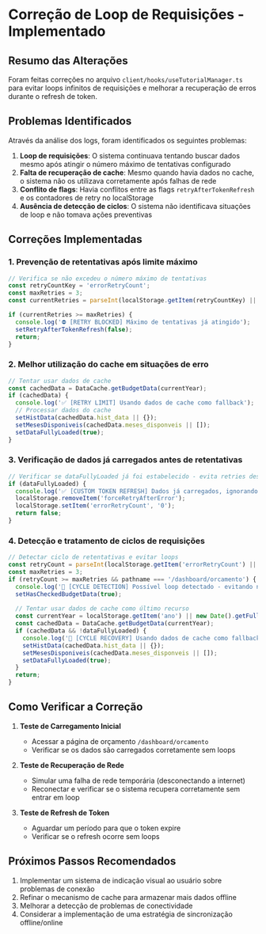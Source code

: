 # Correção de Loop de Requisições - Implementado

## Resumo das Alterações

Foram feitas correções no arquivo `client/hooks/useTutorialManager.ts` para evitar loops infinitos de requisições e melhorar a recuperação de erros durante o refresh de token.

## Problemas Identificados

Através da análise dos logs, foram identificados os seguintes problemas:

1. **Loop de requisições**: O sistema continuava tentando buscar dados mesmo após atingir o número máximo de tentativas configurado
2. **Falta de recuperação de cache**: Mesmo quando havia dados no cache, o sistema não os utilizava corretamente após falhas de rede
3. **Conflito de flags**: Havia conflitos entre as flags `retryAfterTokenRefresh` e os contadores de retry no localStorage
4. **Ausência de detecção de ciclos**: O sistema não identificava situações de loop e não tomava ações preventivas

## Correções Implementadas

### 1. Prevenção de retentativas após limite máximo

```typescript
// Verifica se não excedeu o número máximo de tentativas
const retryCountKey = 'errorRetryCount';
const maxRetries = 3;
const currentRetries = parseInt(localStorage.getItem(retryCountKey) || '0');

if (currentRetries >= maxRetries) {
  console.log('⛔ [RETRY BLOCKED] Máximo de tentativas já atingido');
  setRetryAfterTokenRefresh(false);
  return;
}
```

### 2. Melhor utilização do cache em situações de erro

```typescript
// Tentar usar dados de cache
const cachedData = DataCache.getBudgetData(currentYear);
if (cachedData) {
  console.log('✅ [RETRY LIMIT] Usando dados de cache como fallback');
  // Processar dados do cache
  setHistData(cachedData.hist_data || {});
  setMesesDisponiveis(cachedData.meses_disponveis || []);
  setDataFullyLoaded(true);
}
```

### 3. Verificação de dados já carregados antes de retentativas

```typescript
// Verificar se dataFullyLoaded já foi estabelecido - evita retries desnecessários
if (dataFullyLoaded) {
  console.log('✅ [CUSTOM TOKEN REFRESH] Dados já carregados, ignorando retry');
  localStorage.removeItem('forceRetryAfterError');
  localStorage.setItem('errorRetryCount', '0');
  return false;
}
```

### 4. Detecção e tratamento de ciclos de requisições

```typescript
// Detectar ciclo de retentativas e evitar loops
const retryCount = parseInt(localStorage.getItem('errorRetryCount') || '0');
const maxRetries = 3;
if (retryCount >= maxRetries && pathname === '/dashboard/orcamento') {
  console.log('🛑 [CYCLE DETECTION] Possível loop detectado - evitando novas tentativas');
  setHasCheckedBudgetData(true);
  
  // Tentar usar dados de cache como último recurso
  const currentYear = localStorage.getItem('ano') || new Date().getFullYear().toString();
  const cachedData = DataCache.getBudgetData(currentYear);
  if (cachedData && !dataFullyLoaded) {
    console.log('💾 [CYCLE RECOVERY] Usando dados de cache como fallback final');
    setHistData(cachedData.hist_data || {});
    setMesesDisponiveis(cachedData.meses_disponveis || []);
    setDataFullyLoaded(true);
  }
  return;
}
```

## Como Verificar a Correção

1. **Teste de Carregamento Inicial**
   - Acessar a página de orçamento `/dashboard/orcamento`
   - Verificar se os dados são carregados corretamente sem loops

2. **Teste de Recuperação de Rede**
   - Simular uma falha de rede temporária (desconectando a internet)
   - Reconectar e verificar se o sistema recupera corretamente sem entrar em loop

3. **Teste de Refresh de Token**
   - Aguardar um período para que o token expire
   - Verificar se o refresh ocorre sem loops

## Próximos Passos Recomendados

1. Implementar um sistema de indicação visual ao usuário sobre problemas de conexão
2. Refinar o mecanismo de cache para armazenar mais dados offline
3. Melhorar a detecção de problemas de conectividade
4. Considerar a implementação de uma estratégia de sincronização offline/online
